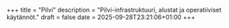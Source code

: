 +++
title = "Pilvi"
description = "Pilvi-infrastruktuuri, alustat ja operatiiviset käytännöt."
draft = false
date = 2025-09-28T23:21:06+01:00
+++